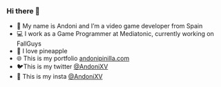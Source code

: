### Hi there 👋

- 💨 My name is Andoni and I’m a video game developer from Spain
- 💻 I work as a Game Programmer at Mediatonic, currently working on FallGuys
- 🍍 I love pineapple
- 🌐 This is my portfolio [andonipinilla.com](https://www.andonipinilla.com/)
- 🐦This is my twitter [@AndoniXV](https://twitter.com/andonixv)
- 📸 This is my insta [@AndoniXV](https://www.instagram.com/andonixv/)
